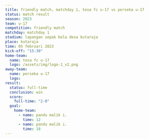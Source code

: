 ```yaml
---
title: friendly match, matchday 1, tesa fc u-17 vs perseka u-17
status: match result
season: 2023
team: u-17
competition: friendly match
matchday: matchday 1
stadium: lapangan sepak bola desa kutaraja
place: kutaraja
time: 05 februari 2023
kick-off: "15:30"
home-team:
  name: tesa fc u-17
  logo: /assets/img/logo-1_v2.png
away-team:
  name: perseka u-17
  logo: 
result:
  status: full-time
  conclusion: win
  score:
    full-time: "2-0"
  goal:
    home-team:
      - name: pandu malik i.
        time: 12
      - name: pandu malik i.
        time: 18
---
```

